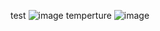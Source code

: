 test
![image](https://github.com/Sadrakhtarshenas/python/assets/140339193/fbd1449b-27ca-4cea-b6b5-409d5e339687)
temperture
![image](https://github.com/Sadrakhtarshenas/python/assets/140339193/389bb20d-a430-45a8-b04f-231811bd058c)


